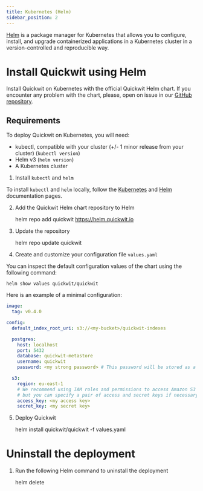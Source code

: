 ```yaml
---
title: Kubernetes (Helm)
sidebar_position: 2
---
```


[Helm](https://helm.sh) is a package manager for Kubernetes that allows you to configure, install, and upgrade containerized applications in a Kubernetes cluster in a version-controlled and reproducible way.

# Install Quickwit using Helm

Install Quickwit on Kubernetes with the official Quickwit Helm chart. If you encounter any problem with the chart, please, open on issue in our [GitHub repository](https://github.com/quickwit-oss/helm-charts).

## Requirements

To deploy Quickwit on Kubernetes, you will need:

- kubectl, compatible with your cluster (+/- 1 minor release from your cluster) (`kubectl version`)
- Helm v3 (`helm version`)
- A Kubernetes cluster

1. Install `kubectl` and `helm`

To install `kubectl` and `helm` locally, follow the [Kubernetes](https://kubernetes.io/docs/tasks/tools/#install-kubectl) and [Helm](https://helm.sh/docs/intro/install/) documentation pages.

2. Add the Quickwit Helm chart repository to Helm

    helm repo add quickwit https://helm.quickwit.io

3. Update the repository

    helm repo update quickwit

4. Create and customize your configuration file `values.yaml`

You can inspect the default configuration values of the chart using the following command:

    helm show values quickwit/quickwit

Here is an example of a minimal configuration:

```yaml
image:
  tag: v0.4.0

config:
  default_index_root_uri: s3://<my-bucket>/quickwit-indexes

  postgres:
    host: localhost
    port: 5432
    database: quickwit-metastore
    username: quickwit
    password: <my strong password> # This password will be stored as a Kubernetes Secret

  s3:
    region: eu-east-1
    # We recommend using IAM roles and permissions to access Amazon S3 resources,
    # but you can specify a pair of access and secret keys if necessary.
    access_key: <my access key>
    secret_key: <my secret key>
  ```

5. Deploy Quickwit

    helm install <deployment name> quickwit/quickwit -f values.yaml

# Uninstall the deployment

1. Run the following Helm command to uninstall the deployment

    helm delete <deployment name>
